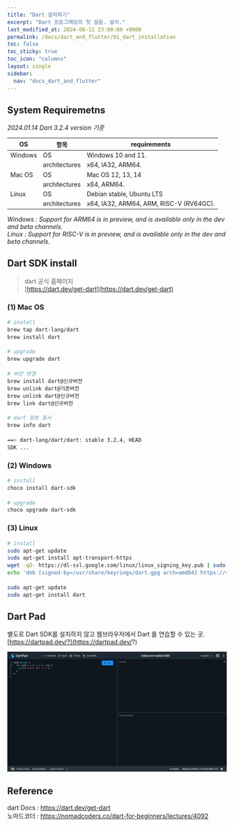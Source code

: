 ```yaml
---
title: "Dart 설치하기"
excerpt: "Dart 프로그래밍의 첫 걸음. 설치."
last_modified_at: 2024-08-11 23:00:00 +0900
permalink: /docs/dart_and_flutter/01_dart_installation
toc: false
toc_sticky: true
toc_icon: "columns"
layout: single
sidebar:
  nav: "docs_dart_and_flutter"
---
```



## System Requiremetns  

<i>2024.01.14 Dart 3.2.4 version 기준</i>

|OS|항목|requirements|
|---|---|---|
|Windows|OS|Windows 10 and 11.|
||architectures|x64, IA32, ARM64.|
|Mac OS|OS|Mac OS 12, 13, 14|
||architectures|x64, ARM64.|
|Linux|OS|Debian stable, Ubuntu LTS|
||architectures|x64, IA32, ARM64, ARM, RISC-V (RV64GC).|

<i>Windows : Support for ARM64 is in preview, and is available only in the dev and beta channels.</i>  
<i>Linux : Support for RISC-V is in preview, and is available only in the dev and beta channels.</i>  


## Dart SDK install  

> dart 공식 홈페이지  
> [https://dart.dev/get-dart](https://dart.dev/get-dart)  


### (1) Mac OS  

```zsh
# install
brew tap dart-lang/dart
brew install dart

# upgrade  
brew upgrade dart

# 버전 변경  
brew install dart@신규버전
brew unlink dart@기존버전
brew unlink dart@신규버전
brew link dart@신규버전

# dart 정보 표시
brew info dart

==> dart-lang/dart/dart: stable 3.2.4, HEAD
SDK ...
```

### (2) Windows  

```powershell
# install
choco install dart-sdk

# upgrade
choco upgrade dart-sdk
```

### (3) Linux

```bash
# install
sudo apt-get update
sudo apt-get install apt-transport-https
wget -qO- https://dl-ssl.google.com/linux/linux_signing_key.pub | sudo gpg --dearmor -o /usr/share/keyrings/dart.gpg
echo 'deb [signed-by=/usr/share/keyrings/dart.gpg arch=amd64] https://storage.googleapis.com/download.dartlang.org/linux/debian stable main' | sudo tee /etc/apt/sources.list.d/dart_stable.list

sudo apt-get update
sudo apt-get install dart
```


## Dart Pad  

별도로 Dart SDK를 설치하지 않고 웹브라우저에서 Dart 를 연습할 수 있는 곳.  
[https://dartpad.dev/?](https://dartpad.dev/?)  

![](/assets/images/20240121_001_001.png)

## Reference  

dart Docs : https://dart.dev/get-dart  
노마드코더 : https://nomadcoders.co/dart-for-beginners/lectures/4092  
